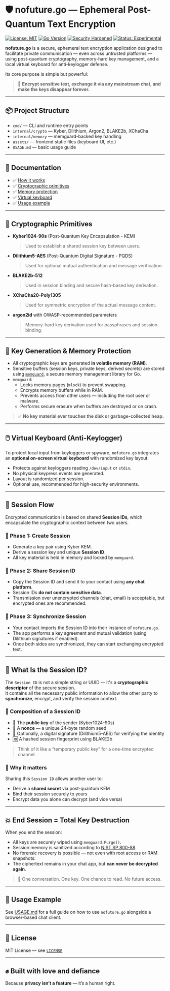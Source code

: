 # 🛡️ nofuture.go — Ephemeral Post-Quantum Text Encryption

[![License: MIT](https://img.shields.io/badge/License-MIT-blue.svg)](./LICENSE)
[![Go Version](https://img.shields.io/badge/Go-1.21+-00ADD8.svg)](https://golang.org)
[![Security Hardened](https://img.shields.io/badge/security-hardened-brightgreen.svg)](#)
[![Status: Experimental](https://img.shields.io/badge/status-experimental-yellow.svg)](#)

**nofuture.go** is a secure, ephemeral text encryption application designed to facilitate private communication — even across untrusted platforms — using post-quantum cryptography, memory-hard key management, and a local virtual keyboard for anti-keylogger defense.

Its core purpose is simple but powerful:

> 💬 **Encrypt sensitive text, exchange it via any mainstream chat, and make the keys disappear forever.**

---

## 📦 Project Structure

- `cmd/` — CLI and runtime entry points
- `internal/crypto` — Kyber, Dilithium, Argon2, BLAKE2b, XChaCha
- `internal/memory` — memguard-backed key handling
- `assets/` — frontend static files (keyboard UI, etc.)
- `USAGE.md` — basic usage guide

---

## 📖 Documentation

- ✅ [How it works](#session-flow)
- ✅ [Cryptographic primitives](#cryptographic-primitives)
- ✅ [Memory protection](#key-generation--memory-protection)
- ✅ [Virtual keyboard](#virtual-keyboard-anti-keylogger)
- ✅ [Usage example](USAGE.md)

---

## 🔐 Cryptographic Primitives

- **Kyber1024-90s** (Post-Quantum Key Encapsulation - KEM)  
  > Used to establish a shared session key between users.

- **Dilithium5-AES** (Post-Quantum Digital Signature - PQDS)  
  > Used for optional mutual authentication and message verification.

- **BLAKE2b-512**  
  > Used in session binding and secure hash-based key derivation.

- **XChaCha20-Poly1305**  
  > Used for symmetric encryption of the actual message content.

- **argon2id** with OWASP-recommended parameters  
  > Memory-hard key derivation used for passphrases and session binding.

---

## 🧠 Key Generation & Memory Protection

- All cryptographic keys are generated **in volatile memory (RAM)**.
- Sensitive buffers (session keys, private keys, derived secrets) are stored using [`memguard`](https://github.com/awnumar/memguard), a secure memory management library for Go.
- `memguard`:
  - Locks memory pages (`mlock`) to prevent swapping.
  - Encrypts memory buffers while in RAM.
  - Prevents access from other users — including the root user or malware.
  - Performs secure erasure when buffers are destroyed or on crash.

> ✅ **No key material ever touches the disk or garbage-collected heap.**

---

## 🖱️ Virtual Keyboard (Anti-Keylogger)

To protect local input from keyloggers or spyware, `nofuture.go` integrates an **optional on-screen virtual keyboard** with randomized key layout.

- Protects against keyloggers reading `/dev/input` or `stdin`.
- No physical keypress events are generated.
- Layout is randomized per session.
- Optional use, recommended for high-security environments.

---

## 🔁 Session Flow

Encrypted communication is based on shared **Session IDs**, which encapsulate the cryptographic context between two users.

### 🔸 Phase 1: Create Session

- Generate a key pair using Kyber KEM.
- Derive a session key and unique **Session ID**.
- All key material is held in memory and locked by `memguard`.

### 🔸 Phase 2: Share Session ID

- Copy the Session ID and send it to your contact using **any chat platform**.
- Session IDs **do not contain sensitive data**.
- Transmission over unencrypted channels (chat, email) is acceptable, but encrypted ones are recommended.

### 🔸 Phase 3: Synchronize Session

- Your contact imports the Session ID into their instance of `nofuture.go`.
- The app performs a key agreement and mutual validation (using Dilithium signatures if enabled).
- Once both sides are synchronized, they can start exchanging encrypted text.

---
## 📌 What Is the Session ID?

The `Session ID` is not a simple string or UUID — it's a **cryptographic descriptor** of the secure session.  
It contains all the necessary public information to allow the other party to **synchronize**, encrypt, and verify the session context.

### 🔐 Composition of a Session ID

- 🔑 The **public key** of the sender (Kyber1024-90s)
- 🧬 A **nonce** — a unique 24-byte random seed
- 🧠 Optionally, a digital signature (Dilithium5-AES) for verifying the identity
- 🆔 A hashed session fingerprint using BLAKE2b

> Think of it like a “temporary public key” for a one-time encrypted channel.

### 🧩 Why it matters

Sharing this `Session ID` allows another user to:
- Derive a **shared secret** via post-quantum KEM
- Bind their session securely to yours
- Encrypt data you alone can decrypt (and vice versa)

----

## 💥 End Session = Total Key Destruction

When you end the session:

- All keys are securely wiped using `memguard.Purge()`.
- Session memory is sanitized according to [NIST SP 800-88](https://csrc.nist.gov/publications/detail/sp/800-88/rev-1/final).
- No forensic recovery is possible — not even with root access or RAM snapshots.
- The ciphertext remains in your chat app, but **can never be decrypted again**.

> 🔐 One conversation. One key. One chance to read. No future access.

---

## 📄 Usage Example

See [USAGE.md](USAGE.md) for a full guide on how to use `nofuture.go` alongside a browser-based chat client.

---

## 📜 License

MIT License — see [`LICENSE`](./LICENSE)

---

## ✊ Built with love and defiance  
Because **privacy isn’t a feature** — it’s a human right.




